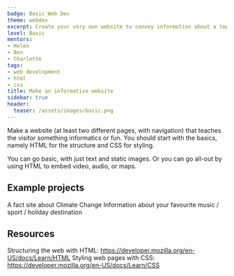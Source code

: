 ```yaml
---
badge: Basic Web Dev
theme: webdev
excerpt: Create your very own website to convey information about a topic.
level: Basic
mentors:
- Helen
- Ben
- Charlotte
tags:
- web development
- html
- css
title: Make an informative website
sidebar: true
header:
  teaser: /assets/images/basic.png
---
```

Make a website (at least two different pages, with navigation) that teaches the visitor something informatics or fun. You should start with the basics, namely HTML for the structure and CSS for styling. 

You can go basic, with just text and static images. Or you can go all-out by using HTML to embed video, audio, or maps.

## Example projects
A fact site about Climate Change
Information about your favourite music / sport / holiday destination
 

## Resources
Structuring the web with HTML: <a href="https://developer.mozilla.org/en-US/docs/Learn/HTML" rel="noopener">https://developer.mozilla.org/en-US/docs/Learn/HTML</a>
Styling web pages with CSS: <a href="https://developer.mozilla.org/en-US/docs/Learn/CSS" rel="noopener">https://developer.mozilla.org/en-US/docs/Learn/CSS</a>

